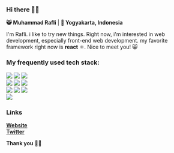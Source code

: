 <!--
**plirapli/plirapli** is a ✨ _special_ ✨ repository because its `README.md` (this file) appears on your GitHub profile.

Here are some ideas to get you started:

- 🔭 I’m currently working on ...
- 🌱 I’m currently learning ...
- 👯 I’m looking to collaborate on ...
- 🤔 I’m looking for help with ...
- 💬 Ask me about ...
- 📫 How to reach me: ...
- 😄 Pronouns: ...
- ⚡ Fun fact: ...
-->

### Hi there 👋🏼

**😸 Muhammad Rafli** | **📍 Yogyakarta, Indonesia**

I'm Rafli. i like to try new things. Right now, i'm interested in web development, especially front-end web development. my favorite framework right now is **react** ⚛. Nice to meet you! 😸

### My frequently used tech stack:

[![](https://camo.githubusercontent.com/0b2098c569b0c9ba9fe35a61ee519af1b03029a3671e7c0688736a2894a3a505/68747470733a2f2f696d672e736869656c64732e696f2f62616467652f4a4156415343524950542532302d2532333332333333302e7376673f267374796c653d666c6174266c6f676f3d6a617661736372697074266c6f676f436f6c6f723d463044423446)](https://javascript.com/)   [![](https://camo.githubusercontent.com/48e0ee2cea06fa4cf1378f80ff2faab5690867613bfc354fd618de9e8c391a57/68747470733a2f2f696d672e736869656c64732e696f2f62616467652f52454143542532302d2532333536424444412e7376673f267374796c653d666c6174266c6f676f3d7265616374266c6f676f436f6c6f723d7768697465)](https://reactjs.org/)   [![](https://camo.githubusercontent.com/7be3f6e694ba748531aff0c1f5c488543cbb154fc8040b805728e14d381621bd/68747470733a2f2f696d672e736869656c64732e696f2f62616467652f5441494c57494e442532302d2532333338423241432e7376673f267374796c653d666c6174266c6f676f3d7461696c77696e64637373266c6f676f436f6c6f723d7768697465)](https://tailwindcss.com/)   
[![](https://camo.githubusercontent.com/6635a10de950990562ed42daf0ca87a0ac65353f70347fde1e3604582bb2059b/68747470733a2f2f696d672e736869656c64732e696f2f62616467652f4e4f44452532302d2532333343383733412e7376673f267374796c653d666c6174266c6f676f3d6e6f64652e6a73266c6f676f436f6c6f723d7768697465)](https://nodejs.org/)   [![](https://camo.githubusercontent.com/1cd7b52caf177eeada3a0a6939913d1b0431168754bb5e61bced4aee29049815/68747470733a2f2f696d672e736869656c64732e696f2f62616467652f65785f455850524553532532302d2532333566356635662e737667)](https://expressjs.com/)   [![](https://camo.githubusercontent.com/5d485a20da237bf76066f47755cf7973c28660d59cfb46f14fc138a635fbb723/68747470733a2f2f696d672e736869656c64732e696f2f62616467652f5048502532302d2532333437344138412e7376673f267374796c653d666c6174266c6f676f3d706870266c6f676f436f6c6f723d7768697465)](https://php.net/)   
[![](https://camo.githubusercontent.com/1c1840157af7ef18f651f1c3e8bdadfb92bd34d61dbc8caff20a30351ddc0441/68747470733a2f2f696d672e736869656c64732e696f2f62616467652f46495245424153452532302d2532334646413631312e7376673f267374796c653d666c6174266c6f676f3d6669726562617365266c6f676f436f6c6f723d7768697465)](https://firebase.google.com/)   [![](https://camo.githubusercontent.com/0f06857516e9f39090715d03698a07ab9210b16daa7b6345ed4019d253c9a3ce/68747470733a2f2f696d672e736869656c64732e696f2f62616467652f4d4f4e474f44422532302d2532333543613735412e7376673f267374796c653d666c6174266c6f676f3d6d6f6e676f6462266c6f676f436f6c6f723d7768697465)](https://mongodb.com/)   [![](https://camo.githubusercontent.com/4f1a9c665232956af3f726293eccb36ff4539cb9adedb4eed649b564b131b1f8/68747470733a2f2f696d672e736869656c64732e696f2f62616467652f4d5953514c2532302d2532333030373538462e7376673f267374796c653d666c6174266c6f676f3d6d7973716c266c6f676f436f6c6f723d7768697465)](https://mysql.com/)  
[![](https://camo.githubusercontent.com/abc71e0b1dec01b2c6d009f59a2ba73bb88d69ef5b1f22e49f11195280260e77/68747470733a2f2f696d672e736869656c64732e696f2f62616467652f4649474d412532302d2532334632344531452e7376673f267374796c653d666c6174266c6f676f3d6669676d61266c6f676f436f6c6f723d7768697465)](https://figma.com/)

### Links

**[Website](https://plirapli.vercel.app/)**  
**[Twitter](https://twitter.com/gunggumehoney)**  

**Thank you** 🙏🏼
